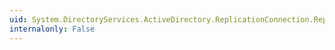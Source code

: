```yaml
---
uid: System.DirectoryServices.ActiveDirectory.ReplicationConnection.ReplicationSpan
internalonly: False
---
```


